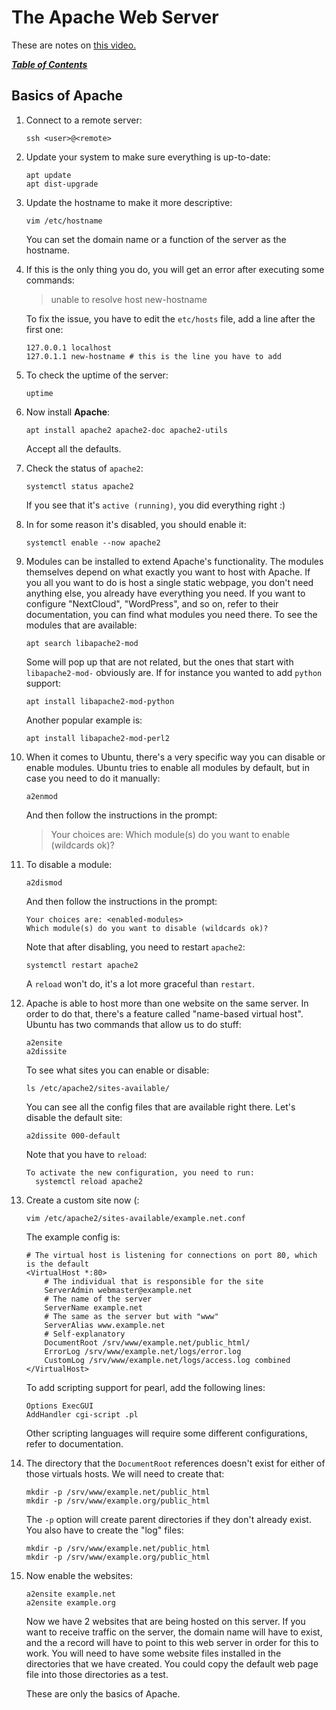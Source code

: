 # The Apache Web Server

These are notes on [this video.](https://youtu.be/1CDxpAzvLKY)

[***Table of Contents***](/README.md)

## Basics of Apache

1. Connect to a remote server:

    ```
    ssh <user>@<remote>
    ```

2. Update your system to make sure everything is up-to-date:

    ```
    apt update
    apt dist-upgrade
    ```

3. Update the hostname to make it more descriptive:
    
    ```
    vim /etc/hostname
    ```

   You can set the domain name or a function of the server as the hostname. 

4. If this is the only thing you do, you will get an error after executing some
   commands:

    >unable to resolve host new-hostname

   To fix the issue, you have to edit the `etc/hosts` file, add a line after
   the first one:

    ```
    127.0.0.1 localhost
    127.0.1.1 new-hostname # this is the line you have to add 
    ```

5. To check the uptime of the server:
    
    ```
    uptime 
    ```

6. Now install **Apache**:

    ```
    apt install apache2 apache2-doc apache2-utils
    ```

   Accept all the defaults.

7. Check the status of `apache2`:

    ```
    systemctl status apache2
    ```

   If you see that it's `active (running)`, you did everything right :)

1. In for some reason it's disabled, you should enable it:

    ```
    systemctl enable --now apache2
    ```

1. Modules can be installed to extend Apache's functionality. The modules
   themselves depend on what exactly you want to host with Apache. If you all
   you want to do is host a single static webpage, you don't need anything
   else, you already have everything you need. If you want to configure
   "NextCloud", "WordPress", and so on, refer to their documentation, you can
   find what modules you need there. To see the modules that are available:

    ```
    apt search libapache2-mod
    ```

   Some will pop up that are not related, but the ones that start with
   `libapache2-mod-` obviously are. If for instance you wanted to add `python`
   support:

    ```
    apt install libapache2-mod-python
    ```

   Another popular example is:

    ```
    apt install libapache2-mod-perl2
    ```

1. When it comes to Ubuntu, there's a very specific way you can disable or
   enable modules. Ubuntu tries to enable all modules by default, but in case
   you need to do it manually:

    ```
    a2enmod
    ```

   And then follow the instructions in the prompt:

    >Your choices are: <all-modules>
    >Which module(s) do you want to enable (wildcards ok)? 

1. To disable a module:
    
    ```
    a2dismod
    ```

   And then follow the instructions in the prompt:

    ```
    Your choices are: <enabled-modules>
    Which module(s) do you want to disable (wildcards ok)? 
    ```

   Note that after disabling, you need to restart `apache2`:

    ```
    systemctl restart apache2
    ```

   A `reload` won't do, it's a lot more graceful than `restart`.

1. Apache is able to host more than one website on the same server. In order to
   do that, there's a feature called "name-based virtual host". Ubuntu has two
   commands that allow us to do stuff:

    ```
    a2ensite
    a2dissite
    ```

   To see what sites you can enable or disable:

    ```
    ls /etc/apache2/sites-available/
    ```

   You can see all the config files that are available right there. Let's
   disable the default site:

    ```
    a2dissite 000-default
    ```

   Note that you have to `reload`:

    ```
    To activate the new configuration, you need to run:
      systemctl reload apache2
    ```

1. Create a custom site now (:

    ```
    vim /etc/apache2/sites-available/example.net.conf
    ```

   The example config is:

    ```
    # The virtual host is listening for connections on port 80, which is the default
    <VirtualHost *:80>
        # The individual that is responsible for the site
        ServerAdmin webmaster@example.net
        # The name of the server
        ServerName example.net
        # The same as the server but with "www"
        ServerAlias www.example.net
        # Self-explanatory
        DocumentRoot /srv/www/example.net/public_html/
        ErrorLog /srv/www/example.net/logs/error.log
        CustomLog /srv/www/example.net/logs/access.log combined
    </VirtualHost>
    ```

   To add scripting support for pearl, add the following lines:
    
    ```
    Options ExecGUI
    AddHandler cgi-script .pl
    ```

   Other scripting languages will require some different configurations, refer
   to documentation.

1. The directory that the `DocumentRoot` references doesn't exist for either of
   those virtuals hosts. We will need to create that:

    ```
    mkdir -p /srv/www/example.net/public_html
    mkdir -p /srv/www/example.org/public_html
    ```

   The `-p` option will create parent directories if they don't already exist.
   You also have to create the "log" files:

    ```
    mkdir -p /srv/www/example.net/public_html
    mkdir -p /srv/www/example.org/public_html
    ```

1. Now enable the websites:

    ```
    a2ensite example.net
    a2ensite example.org
    ```
   Now we have 2 websites that are being hosted on this server. If you want to 
   receive traffic on the server, the domain name will have to exist, and the
   a record will have to point to this web server in order for this to work.
   You will need to have some website files installed in the directories that
   we have created. You could copy the default web page file into those
   directories as a test.

   These are only the basics of Apache.
